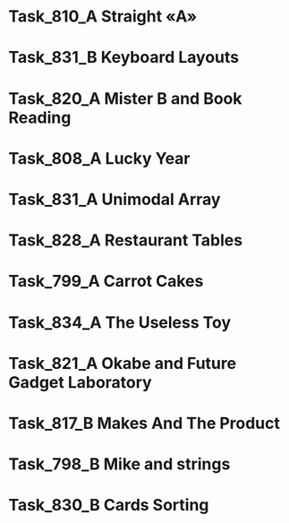 #  
#  Task_810_A Straight «A»
#  Task_831_B Keyboard Layouts
#  Task_820_A Mister B and Book Reading
#  Task_808_A Lucky Year
#  Task_831_A Unimodal Array
#  Task_828_A Restaurant Tables
#  Task_799_A Carrot Cakes 
#  Task_834_A The Useless Toy
#  Task_821_A Okabe and Future Gadget Laboratory
#  Task_817_B Makes And The Product
#  Task_798_B Mike and strings
#  Task_830_B Cards Sorting
